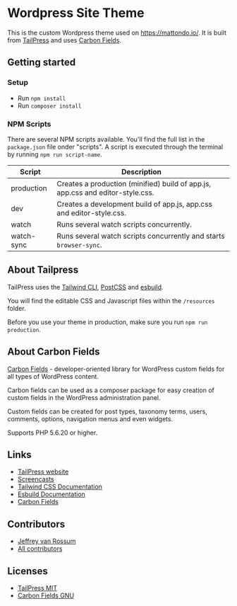 # Wordpress Site Theme

This is the custom Wordpress theme used on https://mattondo.io/. It is built from [TailPress](https://tailpress.io/) and uses [Carbon Fields](https://carbonfields.net/).

## Getting started

### Setup

* Run `npm install`
* Run `composer install`

### NPM Scripts

There are several NPM scripts available. You'll find the full list in the `package.json` file onder "scripts". A script is executed through the terminal by running `npm run script-name`.

| Script     | Description                                                                    |
|------------|--------------------------------------------------------------------------------|
| production | Creates a production (minified) build of app.js, app.css and editor-style.css. |
| dev        | Creates a development build of app.js, app.css and editor-style.css.           |
| watch      | Runs several watch scripts concurrently.                                       |
| watch-sync | Runs several watch scripts concurrently and starts `browser-sync`.             |

## About Tailpress

TailPress uses the [Tailwind CLI](https://tailwindcss.com/docs/installation#using-tailwind-cli), [PostCSS](https://postcss.org) and [esbuild](https://esbuild.github.io).

You will find the editable CSS and Javascript files within the `/resources` folder.

Before you use your theme in production, make sure you run `npm run production`.

## About Carbon Fields

[Carbon Fields](https://carbonfields.net/) - developer-oriented library for WordPress custom fields for all types of WordPress content.

Carbon fields can be used as a composer package for easy creation of custom fields in the WordPress administration panel.

Custom fields can be created for post types, taxonomy terms, users, comments, options, navigation menus and even widgets.

Supports PHP 5.6.20 or higher.

## Links

* [TailPress website](https://tailpress.io)
* [Screencasts](https://www.youtube.com/playlist?list=PL6GBdOp044SHIOSCZejodwr1HcYsC43wG)
* [Tailwind CSS Documentation](https://tailwindcss.com/docs)
* [Esbuild Documentation](https://esbuild.github.io)
* [Carbon Fields](https://carbonfields.net/)

## Contributors

* [Jeffrey van Rossum](https://github.com/jeffreyvr)
* [All contributors](https://github.com/jeffreyvr/tailpress/graphs/contributors)

## Licenses

* [TailPress MIT](https://github.com/jeffreyvr/tailpress/blob/master/LICENSE)
* [Carbon Fields GNU](https://github.com/htmlburger/carbon-fields/blob/development/license.txt)